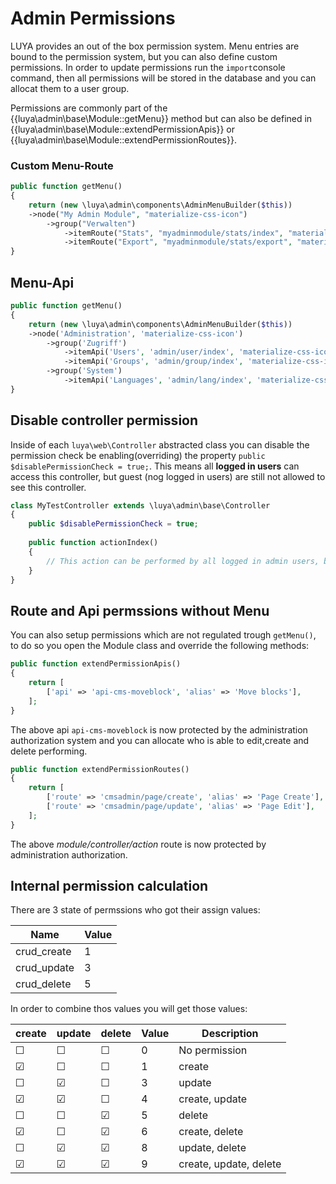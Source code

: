 # Admin Permissions

LUYA provides an out of the box permission system. Menu entries are bound to the permission system, but you can also define custom permissions. In order to update permissions run the `import`console command, then all permissions will be stored in the database and you can allocat them to a user group.

Permissions are commonly part of the {{luya\admin\base\Module::getMenu}} method but can also be defined in {{luya\admin\base\Module::extendPermissionApis}} or {{luya\admin\base\Module::extendPermissionRoutes}}.

### Custom Menu-Route

```php
public function getMenu()
{
    return (new \luya\admin\components\AdminMenuBuilder($this))
    ->node("My Admin Module", "materialize-css-icon")
        ->group("Verwalten")
            ->itemRoute("Stats", "myadminmodule/stats/index", "materialize-css-icon")
            ->itemRoute("Export", "myadminmodule/stats/export", "materialize-css-icon");
}
```

Menu-Api
-------

```php
public function getMenu()
{
    return (new \luya\admin\components\AdminMenuBuilder($this))
    ->node('Administration', 'materialize-css-icon')
        ->group('Zugriff')
            ->itemApi('Users', 'admin/user/index', 'materialize-css-icon', 'api-admin-user')
            ->itemApi('Groups', 'admin/group/index', 'materialize-css-icon', 'api-admin-group')
        ->group('System')
            ->itemApi('Languages', 'admin/lang/index', 'materialize-css-icon', 'api-admin-lang');
}
```

Disable controller permission
-----------------------------

Inside of each `luya\web\Controller` abstracted class you can disable the permission check be enabling(overriding) the property `public $disablePermissionCheck = true;`. This means all **logged in users** can access this controller, but guest (nog logged in users) are still not allowed to see this controller.

```php
class MyTestController extends \luya\admin\base\Controller
{
    public $disablePermissionCheck = true;
    
    public function actionIndex()
    {
        // This action can be performed by all logged in admin users, but not guest users.
    }
}
```

Route and Api permssions without Menu
------------------------------------

You can also setup permissions which are not regulated trough `getMenu()`, to do so you open the Module class and override the following methods:

```php
public function extendPermissionApis()
{
    return [
        ['api' => 'api-cms-moveblock', 'alias' => 'Move blocks'],
    ];
}
```

The above api `api-cms-moveblock` is now protected by the administration authorization system and you can allocate who is able to edit,create and delete performing.

```php
public function extendPermissionRoutes()
{
    return [
        ['route' => 'cmsadmin/page/create', 'alias' => 'Page Create'],
        ['route' => 'cmsadmin/page/update', 'alias' => 'Page Edit'],
    ];
}
```

The above *module/controller/action* route is now protected by administration authorization.

Internal permission calculation
--------------------------------

There are 3 state of permssions who got their assign values:

| Name          | Value
| ------        | ----
| crud_create   | 1
| crud_update   | 3
| crud_delete   | 5


In order to combine thos values you will get those values:

| create    | update    | delete    | Value          | Description
| ---       | ---       | ---       | ---           | ----
| ☐         | ☐         | ☐         | 0             | No permission
| ☑         | ☐         | ☐         | 1             | create
| ☐         | ☑         | ☐         | 3             | update
| ☑         | ☑         | ☐         | 4             | create, update
| ☐         | ☐         | ☑         | 5             | delete
| ☑         | ☐         | ☑         | 6             | create, delete
| ☐         | ☑         | ☑         | 8             | update, delete
| ☑         | ☑         | ☑         | 9             | create, update, delete


